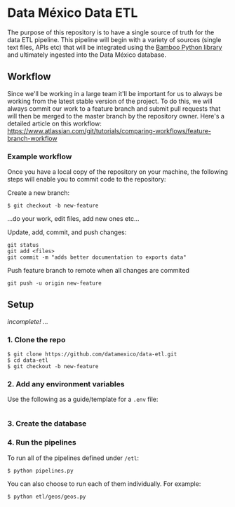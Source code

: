 # Data México Data ETL

The purpose of this repository is to have a single source of truth for the data ETL pipeline. This pipeline will begin with a variety of sources (single text files, APIs etc) that will be integrated using the [Bamboo Python library](https://github.com/Datawheel/bamboo-lib) and ultimately ingested into the Data México database.

## Workflow

Since we'll be working in a large team it'll be important for us to always be working from the latest stable version of the project. To do this, we will always commit our work to a feature branch and submit pull requests that will then be merged to the master branch by the repository owner. Here's a detailed article on this workflow: https://www.atlassian.com/git/tutorials/comparing-workflows/feature-branch-workflow

### Example workflow

Once you have a local copy of the repository on your machine, the following steps will enable you to commit code to the repository:

Create a new branch:

```commandline
$ git checkout -b new-feature
```

...do your work, edit files, add new ones etc...

Update, add, commit, and push changes:
```commandline
git status
git add <files>
git commit -m "adds better documentation to exports data"
```

Push feature branch to remote when all changes are commited

```commandline
git push -u origin new-feature
```

## Setup

*incomplete! ...*

### 1. Clone the repo

```commandline
$ git clone https://github.com/datamexico/data-etl.git
$ cd data-etl
$ git checkout -b new-feature
```

### 2. Add any environment variables

Use the following as a guide/template for a `.env` file:

```

```

### 3. Create the database


### 4. Run the pipelines

To run all of the pipelines defined under `/etl`:

```commandline
$ python pipelines.py
```

You can also choose to run each of them individually. For example:

```commandline
$ python etl/geos/geos.py
```
